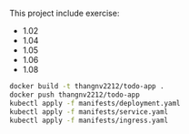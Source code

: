 This project include exercise:
- 1.02
- 1.04
- 1.05
- 1.06
- 1.08

```bash
docker build -t thangnv2212/todo-app .
docker push thangnv2212/todo-app
kubectl apply -f manifests/deployment.yaml
kubectl apply -f manifests/service.yaml
kubectl apply -f manifests/ingress.yaml
```
